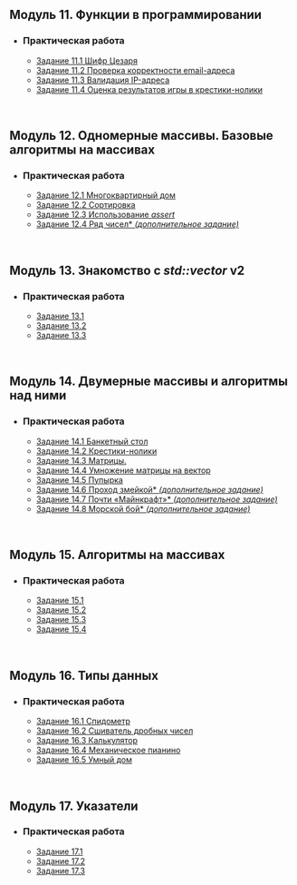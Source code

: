 
## **Модуль 11. Функции в программировании**
- ### **Практическая работа**
    - [Задание 11.1 Шифр Цезаря](Module-11/Task-1/src/main.cpp)
    - [Задание 11.2 Проверка корректности email-адреса](Module-11/Task-2/src/main.cpp)
    - [Задание 11.3 Валидация IP-адреса](Module-11/Task-3/src/main.cpp)
    - [Задание 11.4 Оценка результатов игры в крестики-нолики](Module-11/Task-4/src/main.cpp)

<br/>

## **Модуль 12. Одномерные массивы. Базовые алгоритмы на массивах**
- ### **Практическая работа**
    - [Задание 12.1 Многоквартирный дом](Module-12/Task-1/src/main.cpp)
    - [Задание 12.2 Сортировка](Module-12/Task-2/src/main.cpp)
    - [Задание 12.3 Использование *assert*](Module-12/Task-3/src/main.cpp)
    - [Задание 12.4 Ряд чисел\* *(дополнительное задание)*](Module-12/Task-4/src/main.cpp)

<br/>

## **Модуль 13. Знакомство с *std::vector* v2**
- ### **Практическая работа**
    - [Задание 13.1](Module-13/Task-1/src/main.cpp)
    - [Задание 13.2](Module-13/Task-2/src/main.cpp)
    - [Задание 13.3](Module-13/Task-3/src/main.cpp)

<br/>

## **Модуль 14. Двумерные массивы и алгоритмы над ними**
- ### **Практическая работа**
    - [Задание 14.1 Банкетный стол](Module-14/Task-1/src/main.cpp)
    - [Задание 14.2 Крестики-нолики](Module-14/Task-2/src/main.cpp)
    - [Задание 14.3 Матрицы.](Module-14/Task-3/src/main.cpp)
    - [Задание 14.4 Умножение матрицы на вектор](Module-14/Task-4/src/main.cpp)
    - [Задание 14.5 Пупырка](Module-14/Task-5/src/main.cpp)
    - [Задание 14.6 Проход змейкой\* *(дополнительное задание)*](Module-14/Task-6/src/main.cpp)
    - [Задание 14.7 Почти «Майнкрафт»\* *(дополнительное задание)*](Module-14/Task-7/src/main.cpp)
    - [Задание 14.8 Морской бой\* *(дополнительное задание)*](Module-14/Task-8/src/main.cpp)

<br/>

## **Модуль 15. Алгоритмы на массивах**
- ### **Практическая работа**
    - [Задание 15.1](Module-15/Task-1/src/main.cpp)
    - [Задание 15.2](Module-15/Task-2/src/main.cpp)
    - [Задание 15.3](Module-15/Task-3/src/main.cpp)
    - [Задание 15.4](Module-15/Task-4/src/main.cpp)

<br/>

## **Модуль 16. Типы данных**
- ### **Практическая работа**
    - [Задание 16.1 Спидометр](Module-16/Task-1/src/main.cpp)
    - [Задание 16.2 Сшиватель дробных чисел](Module-16/Task-2/src/main.cpp)
    - [Задание 16.3 Калькулятор](Module-16/Task-3/src/main.cpp)
    - [Задание 16.4 Механическое пианино](Module-16/Task-4/src/main.cpp)
    - [Задание 16.5 Умный дом](Module-16/Task-5/src/main.cpp)

<br/>

## **Модуль 17. Указатели**
- ### **Практическая работа**
    - [Задание 17.1](Module-17/Task-1/src/main.cpp)
    - [Задание 17.2](Module-17/Task-2/src/main.cpp)
    - [Задание 17.3](Module-17/Task-3/src/main.cpp)
